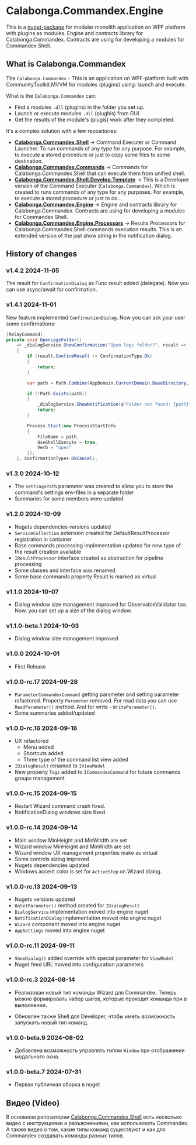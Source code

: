 # Calabonga.Commandex.Engine

This is a [nuget-package](https://www.nuget.org/packages/Calabonga.Commandex.Engine/) for modular monolith application on WPF platform with plugins as modules. Engine and contracts library for Calabonga.Commandex. Contracts are using for developing a modules for Commandex Shell.

## What is Calabonga.Commandex

The `Calabonga.Commandex` - This is an application on WPF-platform built with CommunityToolkit.MVVM for modules (plugins) using: launch and execute.

What is the `Calabonga.Commandex` can:
* Find a modules `.dll` (plugins) in the folder you set up.
* Launch or execute modules `.dll` (plughis) from GUI.
* Get the results of the module's (plugis) work after they completed.

It's a complex solution with a few repositories:

* **[Calabonga.Commandex.Shell](https://github.com/Calabonga/Calabonga.Commandex.Shell)** → Command Executer or Command Launcher. To run commands of any type for any purpose. For example, to execute a stored procedure or just to copy some files to some destination.
* **[Calabonga.Commandex.Commands](https://github.com/Calabonga/Calabonga.Commandex.Commands)** → Commands for Calabonga.Commandex.Shell that can execute them from unified shell.
* **[Calabonga.Commandex.Shell.Develop.Template](https://github.com/Calabonga/Calabonga.Commandex.Shell.Develop.Template)** → This is a Developer version of the Command Executer (`Calabonga.Commandex`). Which is created to runs commands of any type for any purposes. For example, to execute a stored procedure or just to co…
* **[Calabonga.Commandex.Engine](https://github.com/Calabonga/Calabonga.Commandex.Engine)** → Engine and contracts library for Calabonga.Commandex. Contracts are using for developing a modules for Commandex Shell.
* **[Calabonga.Commandex.Engine.Processors](https://github.com/Calabonga/Calabonga.Commandex.Engine.Processors)** → Results Processors for Calabonga.Commandex.Shell commands execution results. This is an extended version of the just show string in the notification dialog.

## History of changes

### v1.4.2 2024-11-05

The result for `ConfirmationDialog` as Func result added (delegate). Now you can use async/await for confirmation.

### v1.4.1 2024-11-01

New feature implemented `ConfirmationDialog`. Now you can ask your user some confirmations:

``` csharp
[RelayCommand]
private void OpenLogsFolder()
    => _dialogService.ShowConfirmation("Open logs folder?", result =>
    {
        if (result.ConfirmResult != ConfirmationType.Ok)
        {
            return;
        }

        var path = Path.Combine(AppDomain.CurrentDomain.BaseDirectory, "logs");

        if (!Path.Exists(path))
        {
            _dialogService.ShowNotification($"Folder not found: {path}");
            return;
        }

        Process.Start(new ProcessStartInfo
        {
            FileName = path,
            UseShellExecute = true,
            Verb = "open"
        });
    }, ConfirmationTypes.OkCancel);
```


### v1.3.0 2024-10-12

* The `SettingsPath` parameter was created to allow you to store the command's settings env-files in a separate folder
* Summaries for some members were updated

### v1.2.0 2024-10-09

* Nugets dependencies versions updated
* `ServiceCollection` extension created for DefaultResultProcessor registration in container
* Base commands processing implementation updated for new type of the result creation available
* `IResultProcessor` interface created as abstraction for pipeline processing
* Some classes and interface was renamed
* Some base commands property Result is marked as virtual

### v1.1.0 2024-10-07

* Dialog window size management improved for ObservableValidator too. Now, you can set up a size of the dialog window. 

### v1.1.0-beta.1 2024-10-03

* Dialog window size management improved

### v1.0.0 2024-10-01

* First Release 

### v1.0.0-rc.17 2024-09-28

* `ParameterCommandexCommand` getting parameter and setting parameter refactored. Property `Parameter` removed. For read data you can use `ReadParameter()` method. And for write - `WriteParameter()`.
* Some summaries added/updated

### v1.0.0-rc.16 2024-09-16

* UX refactored
  * Menu added
  * Shortcuts added
  * Three type of the command list view added
* `IDialogResult` renamed to `IViewModel`
* New property `Tags` added to `ICommandexCommand` for future commands groups management

### v1.0.0-rc.15 2024-09-15

* Restart Wizard command crash fixed.
* NotificationDialog windows size fixed.

### v1.0.0-rc.14 2024-09-14

* Main window MinHeight and MinWitdth are set
* Wizard window MinHeight and MinWidth are set
* Wizard window UX management properties make as virtual
* Some controls sizing improved
* Nugets dependencies updated
* Windows accent color is set for `ActiveStep` on Wizard dialog.

### v1.0.0-rc.13 2024-09-13

* Nugets versions updated
* `OnSetParameter()` method created for `IDialogResult`
* `DialogService` implementation moved into engine nuget
* `NotificationDialog` implementation moved into engine nuget
* `Wizard` component moved into engine nuget
* `AppSettings` moved into engine nuget

### v1.0.0-rc.11 2024-09-11

* `ShoeDialog()` added override with special parameter for `ViewModel`
* Nuget feed URL moved into configuration parameters

### v1.0.0-rc.3 2024-08-14

* Реализован новый тип команды Wizard для Commandex. Теперь можно формировать набор шагов, которые проходит команда при в выполнении. 

* Обновлен также Shell для Developer, чтобы иметь возможность запускать новый тип команд.

### v1.0.0-beta.9 2024-08-02

* Добавлена возможность управлять типом `Window` при отображении модального окна.

### v1.0.0-beta.7 2024-07-31

* Первая публичная сборка в nuget

## Видео (Video)

В основном репозитории [Calabonga.Commandex.Shell](https://github.com/Calabonga/Calabonga.Commandex.Shell) есть несколько видео с инструкциями и разъяснениями, как использовать Commandex. А также видео о том, какие типы команд существуют и как для Commandex создавать команды разных типов.
